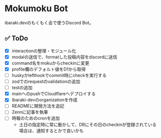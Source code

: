# Mokumoku Bot

ibaraki.devのもくもく会で使うDiscord Bot。

## ✅ ToDo

- [x] interactionの整理・モジュール化
- [x] modalの送信で、formatした投稿内容をdiscordに送信
- [x] command名をmokuからcheckinに変更
- [x] profile欄のデフォルト値をD1から取得
- [ ] huskyかlefthookでcommit時にcheckを実行する
- [ ] zodでのrequestのvalidationの追加
- [ ] testの追加
- [x] mainへのpushでCloudflareへデプロイする
- [x] Ibaraki-devのorganizationを作成
- [ ] READMEに開発方法を追記
- [ ] Zennに記事を執筆
- [ ] 時報のためのcronを追加
  - 土日の指定時に常に動かして、DBにその日のcheckinが登録されている場合は、通知するとかで良いかも
